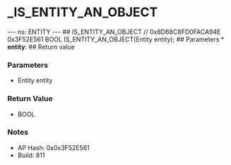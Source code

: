 # _IS_ENTITY_AN_OBJECT

--- ns: ENTITY --- ## IS_ENTITY_AN_OBJECT  // 0x8D68C8FD0FACA94E 0x3F52E561 BOOL IS_ENTITY_AN_OBJECT(Entity entity);   ## Parameters * **entity**:  ## Return value

### Parameters
* Entity entity

### Return Value
* BOOL

### Notes
* AP Hash: 0x0x3F52E561
* Build: 811

